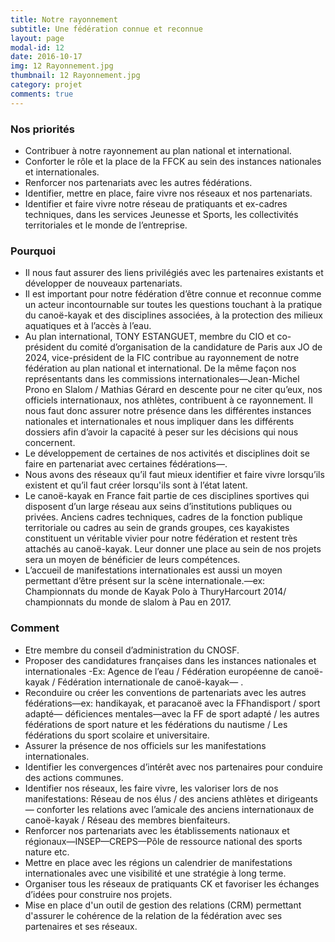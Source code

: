 ```yaml
---
title: Notre rayonnement
subtitle: Une fédération connue et reconnue
layout: page
modal-id: 12
date: 2016-10-17
img: 12 Rayonnement.jpg
thumbnail: 12 Rayonnement.jpg
category: projet
comments: true
---
```


### Nos priorités

  - Contribuer à notre rayonnement au plan national et international.
  - Conforter le rôle et la place de la FFCK au sein des instances nationales et internationales.
  - Renforcer nos partenariats avec les autres fédérations.
  - Identifier, mettre en place, faire vivre nos réseaux et nos partenariats.
  - Identifier et faire vivre notre réseau de pratiquants et ex-cadres techniques, dans les services Jeunesse et Sports, les collectivités territoriales et le monde de l’entreprise.

### Pourquoi

  - Il nous faut assurer des liens privilégiés avec les partenaires existants et développer de nouveaux partenariats.
  - Il est important pour notre fédération d’être connue et reconnue comme un acteur incontournable sur toutes les questions touchant à la pratique du canoë-kayak et des disciplines associées, à la protection des milieux aquatiques et à l’accès à l’eau.
  - Au plan international, TONY ESTANGUET, membre du CIO et co-président du comité d’organisation de la candidature de Paris aux JO de 2024, vice-président de la FIC contribue au rayonnement de notre fédération au plan national et international. De la même façon nos représentants dans les commissions internationales—Jean-Michel Prono en Slalom / Mathias Gérard en descente pour ne citer qu’eux, nos officiels internationaux, nos athlètes, contribuent à ce rayonnement. Il nous faut donc assurer notre présence dans les différentes instances nationales et internationales et nous impliquer dans les différents dossiers afin d’avoir la capacité à peser sur les décisions qui nous concernent.
  - Le développement de certaines de nos activités et disciplines doit se faire en partenariat avec certaines fédérations—.
  - Nous avons des réseaux qu’il faut mieux identifier et faire vivre lorsqu’ils existent et qu’il faut créer lorsqu'ils sont à l’état latent.
  - Le canoë-kayak en France fait partie de ces disciplines sportives qui disposent d’un large réseau aux seins d’institutions publiques ou privées. Anciens cadres techniques, cadres de la fonction publique territoriale ou cadres au sein de grands groupes, ces kayakistes constituent un véritable vivier pour notre fédération et restent très attachés au canoë-kayak. Leur donner une place au sein de nos projets sera un moyen de bénéficier de leurs compétences.
  - L’accueil de manifestations internationales est aussi un moyen permettant d’être présent sur la scène internationale.—ex: Championnats du monde de Kayak Polo à ThuryHarcourt 2014/ championnats du monde de slalom à Pau en 2017.

### Comment

  - Etre membre du conseil d’administration du CNOSF.
  - Proposer des candidatures françaises dans les instances nationales et internationales -Ex: Agence de l’eau / Fédération européenne de canoë-kayak / Fédération internationale de canoë-kayak— .
  - Reconduire ou créer les conventions de partenariats avec les autres fédérations—ex: handikayak, et paracanoë avec la FFhandisport / sport adapté— déficiences mentales—avec la FF de sport adapté / les autres fédérations de sport nature et les fédérations du nautisme / Les fédérations du sport scolaire et universitaire.
  - Assurer la présence de nos officiels sur les manifestations internationales.
  - Identifier les convergences d’intérêt avec nos partenaires pour conduire des actions communes.
  - Identifier nos réseaux, les faire vivre, les valoriser lors de nos manifestations: Réseau de nos élus / des anciens athlètes et dirigeants— conforter les relations avec l’amicale des anciens internationaux de canoë-kayak / Réseau des membres bienfaiteurs.
  - Renforcer nos partenariats avec les établissements nationaux et régionaux—INSEP—CREPS—Pôle de ressource national des sports nature etc.
  - Mettre en place avec les régions un calendrier de manifestations internationales avec une visibilité et une stratégie à long terme.
  - Organiser tous les réseaux de pratiquants CK et favoriser les échanges d’idées pour construire nos projets.
  - Mise en place d'un outil de gestion des relations (CRM) permettant d'assurer le cohérence de la relation de la fédération avec ses partenaires et ses réseaux.

